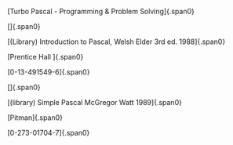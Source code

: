 ---
---

[Turbo Pascal - Programming & Problem Solving]{.span0}

[]{.span0}

[(Library) Introduction to Pascal, Welsh Elder 3rd ed. 1988]{.span0}

[Prentice Hall ]{.span0}

[0-13-491549-6]{.span0}

[]{.span0}

[(library) Simple Pascal McGregor Watt 1989]{.span0}

[Pitman]{.span0}

[0-273-01704-7]{.span0}
